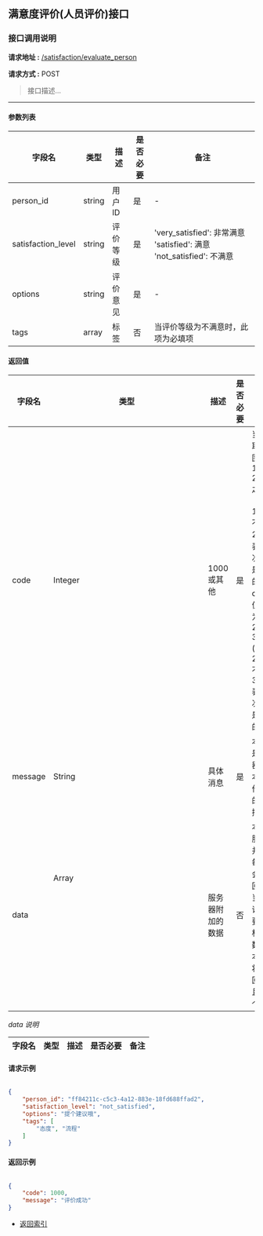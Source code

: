 ## 满意度评价(人员评价)接口

### 接口调用说明

__请求地址 :__ [/satisfaction/evaluate_person](#)

__请求方式 :__ POST

> 接口描述...

--------------------------------------

#### 参数列表

|字段名|类型|描述|是否必要|备注|
|-|-|-|-|-|
|person_id|string|用户ID|是|-|
|satisfaction_level|string|评价等级|是|'very_satisfied': 非常满意 'satisfied': 满意 'not_satisfied': 不满意|
|options|string|评价意见|是|-|
|tags|array<string>|标签|否|当评价等级为不满意时，此项为必填项|


#### 返回值

|字段名|类型|描述|是否必要|备注|
|-|-|-|-|-|
|code|Integer|1000 或其他|是|当code取值范围为 1000 - 2000 之间时（包含1000, 不包含2000）表示此次操作是成功的。当code取值范围为 2000 - 3000 (包含2000, 不包含3000)表示此次操作是失败的|
|message|String|具体消息|是|本字段是服务器对于本次操作结果的消息描述|
|data|Array<Object>|服务器附加的数据|否|本字段服务器并不是每次都会返回，大当每次请求需要返回相应的数据时本字段将会返回，并且是一个数组|

_data 说明_

|字段名|类型|描述|是否必要|备注|
|-|-|-|-|-|


#### 请求示例

```json

{
	"person_id": "ff84211c-c5c3-4a12-883e-18fd688ffad2",
	"satisfaction_level": "not_satisfied",
	"options": "提个建议哦",
	"tags": [
		"态度", "流程"
	]
}

```

#### 返回示例

```json

{
    "code": 1000,
    "message": "评价成功"
}

```

* [返回索引](../readme.md)
